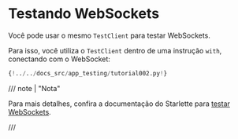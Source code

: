 # Testando WebSockets

Você pode usar o mesmo `TestClient` para testar WebSockets.

Para isso, você utiliza o `TestClient` dentro de uma instrução `with`, conectando com o WebSocket:

```Python hl_lines="27-31"
{!../../docs_src/app_testing/tutorial002.py!}
```

/// note | "Nota"

Para mais detalhes, confira a documentação do Starlette para <a href="https://www.starlette.io/testclient/#testing-websocket-sessions" class="external-link" target="_blank">testar WebSockets</a>.

///
